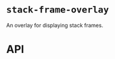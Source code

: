 # `stack-frame-overlay`

An overlay for displaying stack frames.

# API

<!-- Generated by documentation.js. Update this documentation by updating the source code. -->
